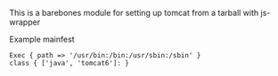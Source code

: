 This is a barebones module for setting up tomcat from a tarball with js-wrapper

Example mainfest

    Exec { path => '/usr/bin:/bin:/usr/sbin:/sbin' }
    class { ['java', 'tomcat6']: }
